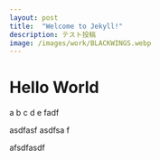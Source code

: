 ```yaml
---
layout: post
title:  "Welcome to Jekyll!"
description: テスト投稿
image: /images/work/BLACKWINGS.webp
---
```


# Hello World

a
b
c
d
e
fadf

asdfasf
asdfsa
f

afsdfasdf
